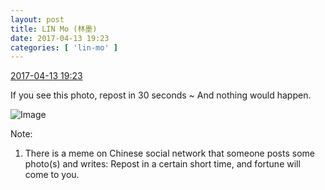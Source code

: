 ```yaml
---
layout: post
title: LIN Mo (林墨)
date: 2017-04-13 19:23
categories: [ 'lin-mo' ]
---
```


<div class="weibo-info">
  <a href="http://weibo.com/6108312042/EElosqN69">2017-04-13 19:23</a>
</div>

If you see this photo, repost in 30 seconds ~ And nothing would happen.

<!-- more -->

![Image](http://wx3.sinaimg.cn/mw690/006FnQZYly1fel9si8xvgj32c0340x6p.jpg)

Note:
1. There is a meme on Chinese social network that someone posts some photo(s) and writes: Repost in a certain short time, and fortune will come to you.
